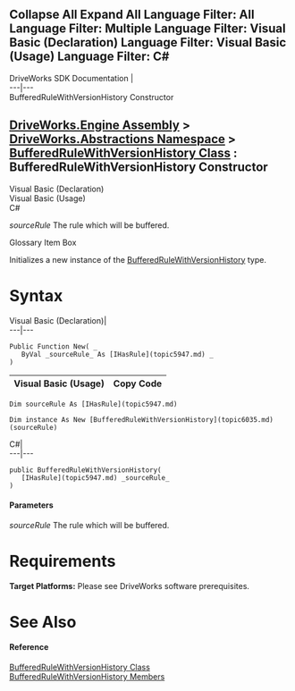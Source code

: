 Collapse All Expand All Language Filter: All  Language Filter: Multiple  Language Filter: Visual Basic (Declaration) Language Filter: Visual Basic (Usage) Language Filter: C#  
---  
DriveWorks SDK Documentation  |   
---|---  
BufferedRuleWithVersionHistory Constructor   
  
[DriveWorks.Engine Assembly](topic2156.md) > [DriveWorks.Abstractions Namespace](topic5939.md) > [BufferedRuleWithVersionHistory Class](topic6035.md) : BufferedRuleWithVersionHistory Constructor  
---  
  
Visual Basic (Declaration)    
Visual Basic (Usage)    
C# 

_sourceRule_
    The rule which will be buffered.

Glossary Item Box

Initializes a new instance of the [BufferedRuleWithVersionHistory](topic6035.md) type. 

# Syntax

Visual Basic (Declaration)|   
---|---  
      
    
    Public Function New( _
       ByVal _sourceRule_ As [IHasRule](topic5947.md) _
    )  
  
Visual Basic (Usage)| Copy Code  
---|---  
      
    
    Dim sourceRule As [IHasRule](topic5947.md)
     
    Dim instance As New [BufferedRuleWithVersionHistory](topic6035.md)(sourceRule)  
  
C#|   
---|---  
      
    
    public BufferedRuleWithVersionHistory( 
       [IHasRule](topic5947.md) _sourceRule_
    )  
  
#### Parameters

 _sourceRule_
    The rule which will be buffered.

# Requirements

**Target Platforms:** Please see DriveWorks software prerequisites.

# See Also

#### Reference

[BufferedRuleWithVersionHistory Class](topic6035.md)   
[BufferedRuleWithVersionHistory Members](topic6036.md)


